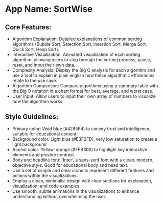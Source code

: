 # **App Name**: SortWise

## Core Features:

- Algorithm Explanation: Detailed explanations of common sorting algorithms (Bubble Sort, Selection Sort, Insertion Sort, Merge Sort, Quick Sort, Heap Sort).
- Interactive Visualization: Animated visualization of each sorting algorithm, allowing users to step through the sorting process, pause, reset, and input their own data.
- Complexity Analysis: Display the Big O analysis for each algorithm and use a tool to explain in plain english how these algorithmic efficiencies relate to the use case.
- Algorithm Comparison: Compare algorithms using a summary table with the Big O notation in a chart format for best, average, and worst case.
- User Input: Allow users to input their own array of numbers to visualize how the algorithm works.

## Style Guidelines:

- Primary color: Vivid blue (#4285F4) to convey trust and intelligence, suitable for educational content.
- Background color: Light blue (#E3F2FD), very low saturation to create a light background
- Accent color: Yellow-orange (#FFB300) to highlight key interactive elements and provide contrast.
- Body and headline font: 'Inter', a sans-serif font with a clean, modern, objective style. Good for educational body and head text.
- Use a set of simple and clear icons to represent different features and actions within the visualizations.
- Employ a clean, minimalist design with clear sections for explanation, visualization, and code examples.
- Use smooth, subtle animations in the visualizations to enhance understanding without overwhelming the user.